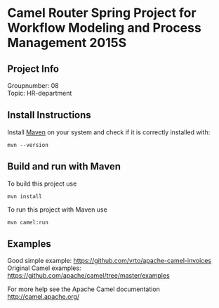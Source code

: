 # Camel Router Spring Project for Workflow Modeling and Process Management 2015S
## Project Info

Groupnumber: 08  
Topic: HR-department

## Install Instructions

Install [Maven](http://maven.apache.org/download.cgi) on your system and check if it is correctly installed with:
```shell
mvn --version
```

## Build and run with Maven

To build this project use
  ```shell
  mvn install
  ```

To run this project with Maven use
  ```shell
  mvn camel:run
  ```
## Examples
Good simple example: https://github.com/vrto/apache-camel-invoices  
Original Camel examples: https://github.com/apache/camel/tree/master/examples  

For more help see the Apache Camel documentation http://camel.apache.org/  
